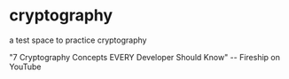 # cryptography
a test space to practice cryptography

"7 Cryptography Concepts EVERY Developer Should Know" -- Fireship on YouTube 